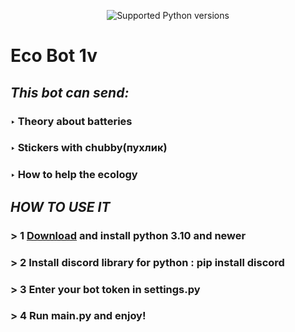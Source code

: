 </p>
<p align="center">
 </a>
 <img src="https://img.shields.io/pypi/pyversions/so-vits-svc-fork.svg?style=flat-square&logo=python&amp;logoColor=fff" alt="Supported Python versions">
</p>

# Eco Bot 1v
##   *This bot can send:*
### ‣ Theory about batteries
### ‣ Stickers with chubby(пухлик)
### ‣ How to help the ecology
## ***HOW TO USE IT***
### > 1 [Download](https://www.python.org/downloads/) and install python 3.10 and newer
### > 2 Install discord library for python : pip install discord
### > 3 Enter your bot token in settings.py
### > 4 Run main.py and enjoy!
